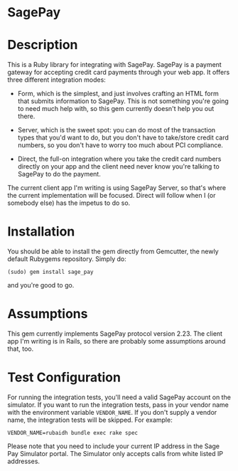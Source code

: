 SagePay
=======

# Description

This is a Ruby library for integrating with SagePay. SagePay is a payment
gateway for accepting credit card payments through your web app. It offers
three different integration modes:

* Form, which is the simplest, and just involves crafting an HTML form that
  submits information to SagePay. This is not something you're going to need
  much help with, so this gem currently doesn't help you out there.

* Server, which is the sweet spot: you can do most of the transaction types
  that you'd want to do, but you don't have to take/store credit card numbers,
  so you don't have to worry too much about PCI compliance.

* Direct, the full-on integration where you take the credit card numbers
  directly on your app and the client need never know you're talking to
  SagePay to do the payment.

The current client app I'm writing is using SagePay Server, so that's where
the current implementation will be focused. Direct will follow when I (or
somebody else) has the impetus to do so.

# Installation

You should be able to install the gem directly from Gemcutter, the newly
default Rubygems repository. Simply do:

    (sudo) gem install sage_pay

and you're good to go.

# Assumptions

This gem currently implements SagePay protocol version 2.23. The client app
I'm writing is in Rails, so there are probably some assumptions around that,
too.

# Test Configuration

For running the integration tests, you'll need a valid SagePay account on the
simulator. If you want to run the integration tests, pass in your vendor name
with the environment variable `VENDOR_NAME`. If you don't supply a vendor name,
the integration tests will be skipped. For example:

    VENDOR_NAME=rubaidh bundle exec rake spec

Please note that you need to include your current IP address in the Sage Pay
Simulator portal.  The Simulator only accepts calls from white listed IP
addresses.
